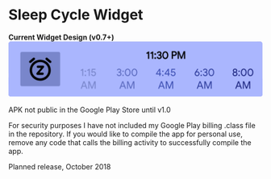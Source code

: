 # Sleep Cycle Widget
**Current Widget Design (v0.7+)**
![Current Widget Design (v0.7+)](
      /app/src/main/res/drawable/light_widget_preview.png?raw=true
     "v0.7 Design")
     
APK not public in the Google Play Store until v1.0

For security purposes I have not included my Google Play billing .class file in the repository. If you would like to compile the app for personal use, remove any code that calls the billing activity to successfully compile the app. 

Planned release, October 2018
